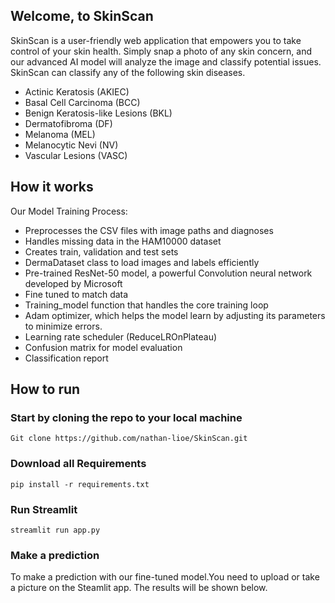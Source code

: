 ## Welcome, to SkinScan

SkinScan is a user-friendly web application that empowers you to take control of your skin health. Simply snap a photo of any skin concern, and our advanced AI model will analyze the image and classify potential issues.
SkinScan can classify any of the following skin diseases.

- Actinic Keratosis (AKIEC)
- Basal Cell Carcinoma (BCC)
- Benign Keratosis-like Lesions (BKL)
- Dermatofibroma (DF)
- Melanoma (MEL)
- Melanocytic Nevi (NV)
- Vascular Lesions (VASC)
   

## How it works

Our Model Training Process:
- Preprocesses the CSV files with image paths and diagnoses 
- Handles missing data in the HAM10000 dataset
- Creates train, validation and test sets 
- DermaDataset class to load images and labels efficiently
- Pre-trained ResNet-50 model, a powerful Convolution neural network developed by Microsoft
- Fine tuned to match data
- Training_model function that handles the core training loop
- Adam optimizer, which helps the model learn by adjusting its parameters to minimize errors.
- Learning rate scheduler (ReduceLROnPlateau)
- Confusion matrix for model evaluation
- Classification report



## How to run 

### **Start by cloning the repo to your local machine**
````
Git clone https://github.com/nathan-lioe/SkinScan.git
````
### **Download all Requirements**
````
pip install -r requirements.txt
````


### **Run Streamlit**
````
streamlit run app.py

````````
### **Make a prediction**
To make a prediction with our fine-tuned model.You need to upload or take a picture on the Steamlit app. The results will be shown below.

  
